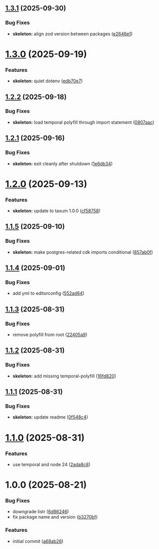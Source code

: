 ## [1.3.1](https://github.com/soliantconsulting/create-taxum-api/compare/v1.3.0...v1.3.1) (2025-09-30)


### Bug Fixes

* **skeleton:** align zod version between packages ([e2646e1](https://github.com/soliantconsulting/create-taxum-api/commit/e2646e16ac6823f59e1aa5584c5ca9857839a07b))

# [1.3.0](https://github.com/soliantconsulting/create-taxum-api/compare/v1.2.2...v1.3.0) (2025-09-19)


### Features

* **skeleton:** quiet dotenv ([edb70e7](https://github.com/soliantconsulting/create-taxum-api/commit/edb70e7648e25918512a63f50c97ae2bea3950ba))

## [1.2.2](https://github.com/soliantconsulting/create-taxum-api/compare/v1.2.1...v1.2.2) (2025-09-18)


### Bug Fixes

* **skeleton:** load temporal polyfill through import statement ([0807aac](https://github.com/soliantconsulting/create-taxum-api/commit/0807aac9d1b2f2490c5963a30e06796bb45f818f))

## [1.2.1](https://github.com/soliantconsulting/create-taxum-api/compare/v1.2.0...v1.2.1) (2025-09-16)


### Bug Fixes

* **skeleton:** exit cleanly after shutdown ([1e6db34](https://github.com/soliantconsulting/create-taxum-api/commit/1e6db34291b2c6f05d65467af6e62b53d3a0abd8))

# [1.2.0](https://github.com/soliantconsulting/create-taxum-api/compare/v1.1.5...v1.2.0) (2025-09-13)


### Features

* **skeleton:** update to taxum 1.0.0 ([cf58758](https://github.com/soliantconsulting/create-taxum-api/commit/cf58758a4fd97ee22bd2fb25b27f21a23e4077f4))

## [1.1.5](https://github.com/soliantconsulting/create-taxum-api/compare/v1.1.4...v1.1.5) (2025-09-10)


### Bug Fixes

* **skeleton:** make postgres-related cdk imports conditional ([857ab0f](https://github.com/soliantconsulting/create-taxum-api/commit/857ab0fed8871dbd074e342be6b764059bf29688))

## [1.1.4](https://github.com/soliantconsulting/create-taxum-api/compare/v1.1.3...v1.1.4) (2025-09-01)


### Bug Fixes

* add yml to editorconfig ([552ad64](https://github.com/soliantconsulting/create-taxum-api/commit/552ad640328defaeb3ad5f7762925daf4011c701))

## [1.1.3](https://github.com/soliantconsulting/create-taxum-api/compare/v1.1.2...v1.1.3) (2025-08-31)


### Bug Fixes

* remove polyfill from root ([22405a9](https://github.com/soliantconsulting/create-taxum-api/commit/22405a92897941fad63bb42b006cab0df2b22f2b))

## [1.1.2](https://github.com/soliantconsulting/create-taxum-api/compare/v1.1.1...v1.1.2) (2025-08-31)


### Bug Fixes

* **skeleton:** add missing temporal-polyfill ([16fd820](https://github.com/soliantconsulting/create-taxum-api/commit/16fd820162ca80e6fd1f60ab8ac190a38a462afe))

## [1.1.1](https://github.com/soliantconsulting/create-taxum-api/compare/v1.1.0...v1.1.1) (2025-08-31)


### Bug Fixes

* **skeleton:** update readme ([0f548c4](https://github.com/soliantconsulting/create-taxum-api/commit/0f548c4349695ded279797164e0d1442feafab41))

# [1.1.0](https://github.com/soliantconsulting/create-taxum-api/compare/v1.0.0...v1.1.0) (2025-08-31)


### Features

* use temporal and node 24 ([2ada8c8](https://github.com/soliantconsulting/create-taxum-api/commit/2ada8c8f10716259e304a260c748907f3e7a54e3))

# 1.0.0 (2025-08-21)


### Bug Fixes

* downgrade listr ([6d86246](https://github.com/soliantconsulting/create-taxum-api/commit/6d862460bf905b46332d5824ca9475b43f2de10d))
* fix package name and version ([b3270bf](https://github.com/soliantconsulting/create-taxum-api/commit/b3270bf9851cc37a55efe41044a5ad2c633cce81))


### Features

* initial commit ([a68ab26](https://github.com/soliantconsulting/create-taxum-api/commit/a68ab2671cc06346be35a872f8149afc4ded2a31))

